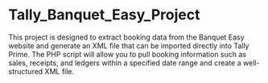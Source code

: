 # Tally_Banquet_Easy_Project
This project is designed to extract booking data from the Banquet Easy website and generate an XML file that can be imported directly into Tally Prime.  The PHP script will allow you to pull booking information such as sales, receipts, and ledgers within a specified date range and create a well-structured XML file.
